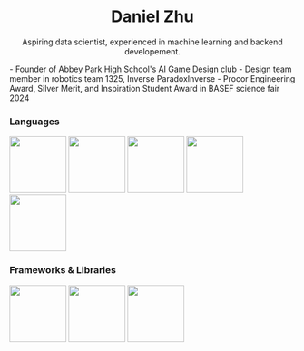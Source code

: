 <h1 align=center >Daniel Zhu</h1>
<p align=center >Aspiring data scientist, experienced in machine learning and backend developement.</p>
-  Founder of Abbey Park High School's AI Game Design club
-  Design team member in robotics team 1325, Inverse ParadoxInverse
-  Procor Engineering Award, Silver Merit, and Inspiration Student Award in BASEF science fair 2024

<h3>Languages</h3>
<a href="#"><img src="https://github.com/onemarc/tech-icons/blob/main/icons/python-dark.svg" width="100"></a>
<a href="#"><img src="https://github.com/onemarc/tech-icons/blob/main/icons/javascript.svg" width="100"></a>
<a href="#"><img src="https://github.com/onemarc/tech-icons/blob/main/icons/html.svg" width="100"></a>
<a href="#"><img src="https://github.com/onemarc/tech-icons/blob/main/icons/css.svg" width="100"></a> 
<a href="#"><img src="https://github.com/onemarc/tech-icons/blob/main/icons/godot-dark.svg" width="100"></a> 

<h3>Frameworks & Libraries</h3>
<a href="#"><img src="https://github.com/onemarc/tech-icons/blob/main/icons/pytorch-dark.svg" width="100"></a>
<a href="#"><img src="https://github.com/onemarc/tech-icons/blob/main/icons/.svg" width="100"></a>
<a href="#"><img src="https://github.com/onemarc/tech-icons/blob/main/icons/rasberrypi-dark.svg" width="100"></a>
